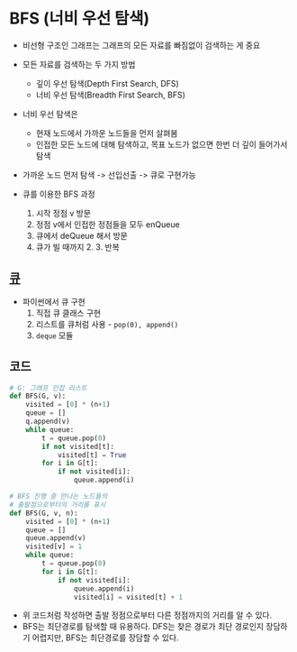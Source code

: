 # BFS (너비 우선 탐색)

- 비선형 구조인 그래프는 그래프의 모든 자료를 빠짐없이 검색하는 게 중요
- 모든 자료를 검색하는 두 가지 방법
  - 깊이 우선 탐색(Depth First Search, DFS)
  - 너비 우선 탐색(Breadth First Search, BFS)
- 너비 우선 탐색은
  - 현재 노드에서 가까운 노드들을 먼저 살펴봄
  - 인접한 모든 노드에 대해 탐색하고, 목표 노드가 없으면 한번 더 깊이 들어가서 탐색
- 가까운 노드 먼저 탐색 -> 선입선출 -> 큐로 구현가능

- 큐를 이용한 BFS 과정
  1. 시작 정점 v 방문
  2. 정점 v에서 인접한 정점들을 모두 enQueue
  3. 큐에서 deQueue 해서 방문
  4. 큐가 빌 때까지 2. 3. 반복

## [큐](./Queue.md)

- 파이썬에서 큐 구현
  1. 직접 큐 클래스 구현
  2. 리스트를 큐처럼 사용 - `pop(0), append()`
  3. `deque` 모듈

## 코드

```python
# G: 그래프 인접 리스트
def BFS(G, v):
    visited = [0] * (n+1)
    queue = []
    q.append(v)
    while queue:
        t = queue.pop(0)
        if not visited[t]:
            visited[t] = True
        for i in G[t]:
            if not visited[i]:
                queue.append(i)
```



```python
# BFS 진행 중 만나는 노드들의
# 출발점으로부터의 거리를 표시
def BFS(G, v, n):
    visited = [0] * (n+1)
    queue = []
    queue.append(v)
    visited[v] = 1
    while queue:
        t = queue.pop(0)
        for i in G[t]:
            if not visited[i]:
                queue.append(i)
                visited[i] = visited[t] + 1
```

- 위 코드처럼 작성하면 출발 정점으로부터 다른 정점까지의 거리를 알 수 있다.
- BFS는 최단경로를 탐색할 때 유용하다. DFS는 찾은 경로가 최단 경로인지 장담하기 어렵지만, BFS는 최단경로를 장담할 수 있다.
